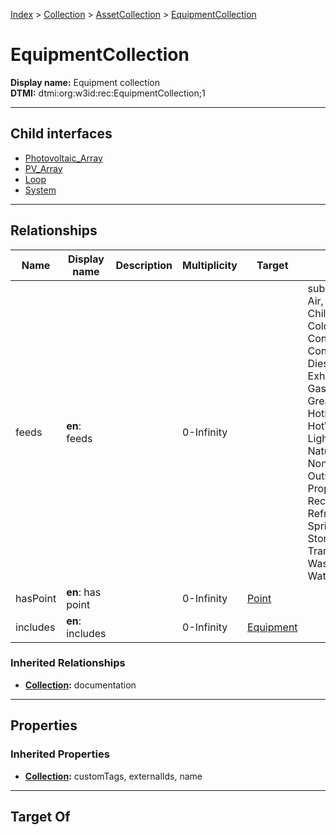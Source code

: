 [Index](../../../Index.md) > [Collection](../../Collection.md) > [AssetCollection](../AssetCollection.md) > [EquipmentCollection](#)
# EquipmentCollection

**Display name:** Equipment collection<br />
**DTMI:** dtmi:org:w3id:rec:EquipmentCollection;1

---

## Child interfaces
* [Photovoltaic_Array](Photovoltaic_Array.md)
* [PV_Array](PV_Array.md)
* [Loop](Loop/Loop.md)
* [System](System/System.md)

---

## Relationships
|Name|Display name|Description|Multiplicity|Target|Properties|Writable|
|-|-|-|-|-|-|-|
|feeds|**en**: feeds||0-Infinity||substance (enum (ACElec, Air, BlowdownWater, ChilledWater, ColdDomesticWater, Condensate, CondenserWater, DCElec, Diesel, DriveElec, Ethernet, ExhaustAir, Freight, FuelOil, Gasoline, GreaseExhaustAir, HotDomesticWater, HotWater, IrrigationWater, Light, MakeupWater, NaturalGas, NonPotableDomesticWater, OutsideAir, People, Propane, RecircHotDomesticWater, Refrig, ReturnAir, SprinklerWater, Steam, StormDrainage, SupplyAir, TransferAir, WasteVentDrainage, Water))|True|
|hasPoint|**en**: has point||0-Infinity|[Point](../../../Point/Point.md)||True|
|includes|**en**: includes||0-Infinity|[Equipment](../../../Asset/Equipment/Equipment.md)||True|
### Inherited Relationships
* **[Collection](../../Collection.md):** documentation

---

## Properties
### Inherited Properties
* **[Collection](../../Collection.md):** customTags, externalIds, name

---

## Target Of
